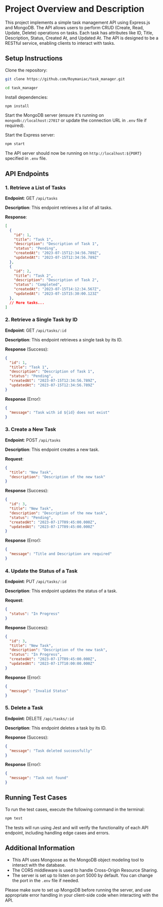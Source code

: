 # Project Overview and Description

This project implements a simple task management API using Express.js and MongoDB. The API allows users to perform CRUD (Create, Read, Update, Delete) operations on tasks. Each task has attributes like ID, Title, Description, Status, Created At, and Updated At. The API is designed to be a RESTful service, enabling clients to interact with tasks.

## Setup Instructions

Clone the repository:

```bash
git clone https://github.com/Roymaniac/task_manager.git

cd task_manager
```

Install dependencies:

```bash
npm install
```

Start the MongoDB server (ensure it's running on `mongodb://localhost:27017` or update the connection URL in `.env` file if required).

Start the Express server:

```bash
npm start
```

The API server should now be running on `http://localhost:${PORT}` specified in `.env` file.

## API Endpoints

### 1. Retrieve a List of Tasks

**Endpoint**: GET `/api/tasks`

**Description**: This endpoint retrieves a list of all tasks.

**Response**:

```json
[
  {
    "id": 1,
    "title": "Task 1",
    "description": "Description of Task 1",
    "status": "Pending",
    "createdAt": "2023-07-15T12:34:56.789Z",
    "updatedAt": "2023-07-15T12:34:56.789Z"
  },
  {
    "id": 2,
    "title": "Task 2",
    "description": "Description of Task 2",
    "status": "Completed",
    "createdAt": "2023-07-15T14:12:34.567Z",
    "updatedAt": "2023-07-15T15:30:00.123Z"
  },
  // More tasks...
]
```

### 2. Retrieve a Single Task by ID

**Endpoint**: GET `/api/tasks/:id`

**Description**: This endpoint retrieves a single task by its ID.

**Response** (Success):

```json
{
  "id": 1,
  "title": "Task 1",
  "description": "Description of Task 1",
  "status": "Pending",
  "createdAt": "2023-07-15T12:34:56.789Z",
  "updatedAt": "2023-07-15T12:34:56.789Z"
}
```

**Response** (Error):

```json
{
  "message": "Task with id ${id} does not exist"
}
```

### 3. Create a New Task

**Endpoint**: POST `/api/tasks`

**Description**: This endpoint creates a new task.

**Request**:

```json
{
  "title": "New Task",
  "description": "Description of the new task"
}
```

**Response** (Success):

```json
{
  "id": 3,
  "title": "New Task",
  "description": "Description of the new task",
  "status": "Pending",
  "createdAt": "2023-07-17T09:45:00.000Z",
  "updatedAt": "2023-07-17T09:45:00.000Z"
}
```

**Response** (Error):

```json
{
  "message": "Title and Description are required"
}
```

### 4. Update the Status of a Task

**Endpoint**: PUT `/api/tasks/:id`

**Description**: This endpoint updates the status of a task.

**Request**:

```json
{
  "status": "In Progress"
}
```

**Response** (Success):

```json
{
  "id": 3,
  "title": "New Task",
  "description": "Description of the new task",
  "status": "In Progress",
  "createdAt": "2023-07-17T09:45:00.000Z",
  "updatedAt": "2023-07-17T10:00:00.000Z"
}
```

**Response** (Error):

```json
{
  "message": "Invalid Status"
}
```

### 5. Delete a Task

**Endpoint**: DELETE `/api/tasks/:id`

**Description**: This endpoint deletes a task by its ID.

**Response** (Success):

```json
{
  "message": "Task deleted successfully"
}
```

**Response** (Error):

```json
{
  "message": "Task not found"
}
```

## Running Test Cases

To run the test cases, execute the following command in the terminal:

```bash
npm test
```

The tests will run using Jest and will verify the functionality of each API endpoint, including handling edge cases and errors.

## Additional Information

- This API uses Mongoose as the MongoDB object modeling tool to interact with the database.
- The CORS middleware is used to handle Cross-Origin Resource Sharing.
- The server is set up to listen on port 5000 by default. You can change the port in the `.env` file if needed.

Please make sure to set up MongoDB before running the server, and use appropriate error handling in your client-side code when interacting with the API.

